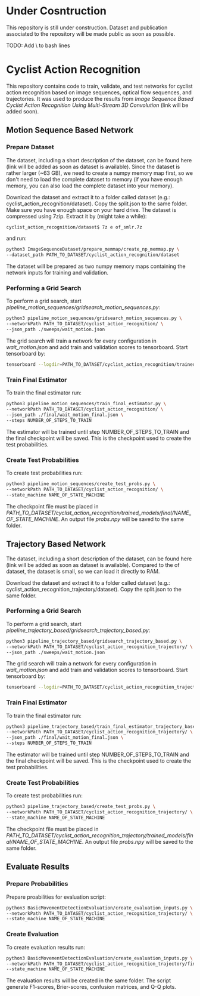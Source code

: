 # Under Cosntruction
This repository is still under construction. Dataset and publication associated to the repository will be made public
as soon as possible.

TODO: Add \ to bash lines

# Cyclist Action Recognition
This repository contains code to train, validate, and test networks for cyclist action recognition based on image 
sequences, optical flow sequences, and trajectories.
It was used to produce the results from *Image Sequence Based Cyclist Action Recognition Using Multi-Stream 3D 
Convolution* (link will be added soon).

## Motion Sequence Based Network

### Prepare Dataset

The dataset, including a short description of the dataset, can be found here (link will be added as soon as dataset is 
available). Since the dataset is rather larger (~63 GB), we need to create a numpy memory map first, so we don't need to
load the complete dataset to memory (if you have enough memory, you can also load the complete dataset into your 
memory).

Download the dataset and extract it to a folder called dataset (e.g.: cyclist_action_recognition/dataset). Copy the
split.json to the same folder. Make sure you have enough space on your hard drive. The dataset is compressed using 7zip.
Extract it by (might take a while):

```bash
cyclist_action_recognition/dataset$ 7z e of_smlr.7z
```

and run:
```bash
python3 ImageSequenceDataset/prepare_memmap/create_np_memmap.py \
--dataset_path PATH_TO_DATASET/cyclist_action_recognition/dataset
```
The dataset will be prepared as two numpy memory maps containing the network inputs for training and validation.

### Performing a Grid Search

To perform a grid search, start *pipeline_motion_sequences/gridsearch_motion_sequences.py*:

```bash
python3 pipeline_motion_sequences/gridsearch_motion_sequences.py \
--networkPath PATH_TO_DATASET/cyclist_action_recognition/ \
--json_path ./sweeps/wait_motion.json
```

The grid search will train a network for every configuration in *wait_motion.json* and add train and validation scores
to tensorboard. Start tensorboard by:

```bash
tensorboard --logdir=PATH_TO_DATASET/cyclist_action_recognition/trained_models
```

### Train Final Estimator

To train the final estimator run:

```bash
python3 pipeline_motion_sequences/train_final_estimator.py \
--networkPath PATH_TO_DATASET/cyclist_action_recognition/ \
--json_path ./final/wait_motion_final.json \
--steps NUMBER_OF_STEPS_TO_TRAIN
```

The estimator will be trained until step NUMBER_OF_STEPS_TO_TRAIN and the final checkpoint will be saved. This is the 
checkpoint used to create the test probabilities.

### Create Test Probabilities

To create test probabilities run:

```bash
python3 pipeline_motion_sequences/create_test_probs.py \
--networkPath PATH_TO_DATASET/cyclist_action_recognition/ \
--state_machine NAME_OF_STATE_MACHINE 
```

The checkpoint file must be placed in 
*PATH_TO_DATASET/cyclist_action_recognition/trained_models/final/NAME_OF_STATE_MACHINE*. An output file *probs.npy* will
be saved to the same folder.

## Trajectory Based Network

The dataset, including a short description of the dataset, can be found here (link will be added as soon as dataset is 
available). Compared to the of dataset, the dataset is small, so we can load it directly to RAM.

Download the dataset and extract it to a folder called dataset (e.g.: cyclist_action_recognition_trajectory/dataset). 
Copy the split.json to the same folder.

### Performing a Grid Search

To perform a grid search, start *pipeline_trajectory_based/gridsearch_trajectory_based.py*:

```bash
python3 pipeline_trajectory_based/gridsearch_trajectory_based.py \
--networkPath PATH_TO_DATASET/cyclist_action_recognition_trajectory/ \
--json_path ./sweeps/wait_motion.json
```

The grid search will train a network for every configuration in *wait_motion.json* and add train and validation scores
to tensorboard. Start tensorboard by:

```bash
tensorboard --logdir=PATH_TO_DATASET/cyclist_action_recognition_trajectory/trained_models
```

### Train Final Estimator

To train the final estimator run:

```bash
python3 pipeline_trajectory_based/train_final_estimator_trajectory_based.py \
--networkPath PATH_TO_DATASET/cyclist_action_recognition_trajectory/ \
--json_path ./final/wait_motion_final.json \
--steps NUMBER_OF_STEPS_TO_TRAIN
```

The estimator will be trained until step NUMBER_OF_STEPS_TO_TRAIN and the final checkpoint will be saved. This is the 
checkpoint used to create the test probabilities.

### Create Test Probabilities

To create test probabilities run:

```bash
python3 pipeline_trajectory_based/create_test_probs.py \
--networkPath PATH_TO_DATASET/cyclist_action_recognition_trajectory/ \
--state_machine NAME_OF_STATE_MACHINE 
```

The checkpoint file must be placed in 
*PATH_TO_DATASET/cyclist_action_recognition_trajectory/trained_models/final/NAME_OF_STATE_MACHINE*. An output file 
*probs.npy* will be saved to the same folder.

## Evaluate Results

### Prepare Probabilities 

Prepare proabilities for evaluation script:

```bash
python3 BasicMovementDetectionEvaluation/create_evaluation_inputs.py \
--networkPath PATH_TO_DATASET/cyclist_action_recognition_trajectory/ \
--state_machine NAME_OF_STATE_MACHINE 
```

### Create Evaluation

To create evaluation results run:

```bash
python3 BasicMovementDetectionEvaluation/create_evaluation_inputs.py \
--networkPath PATH_TO_DATASET/cyclist_action_recognition_trajectory/final/wait_motion/wait_motion_eval_probs.npy \
--state_machine NAME_OF_STATE_MACHINE 
```

The evaluation results will be created in the same folder. The script generate F1-scores, Brier-scores, confusion 
matrices, and Q-Q plots.
